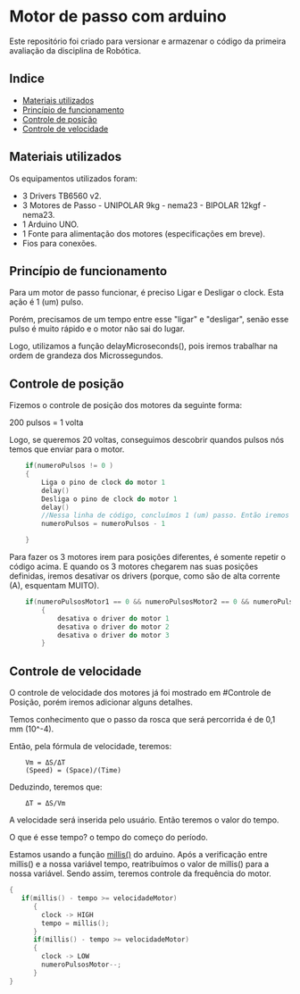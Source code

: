 # Motor de passo com arduino

Este repositório foi criado para versionar e armazenar o código da primeira avaliação da disciplina de Robótica.

## Indice

- [Materiais utilizados](#-materiais-utilizados)
- [Princípio de funcionamento](#-principio-de-funcionamento)
- [Controle de posição](#-controle-de-posicao)
- [Controle de velocidade](#-controle-de-velocidade)

## Materiais utilizados

Os equipamentos utilizados foram:

- 3 Drivers TB6560 v2.
- 3 Motores de Passo - UNIPOLAR 9kg - nema23 - BIPOLAR 12kgf - nema23.
- 1 Arduino UNO.
- 1 Fonte para alimentação dos motores (especificações em breve).
- Fios para conexões.

## Princípio de funcionamento

Para um motor de passo funcionar, é preciso Ligar e Desligar o clock. Esta ação é 1 (um) pulso.

Porém, precisamos de um tempo entre esse "ligar" e "desligar", senão esse pulso é muito rápido e o motor não sai do lugar.

Logo, utilizamos a função delayMicroseconds(), pois iremos trabalhar na ordem de grandeza dos Microssegundos.


## Controle de posição

Fizemos o controle de posição dos motores da seguinte forma:

200 pulsos = 1 volta

Logo, se queremos 20 voltas, conseguimos descobrir quandos pulsos nós temos que enviar para o motor.
```c++
    if(numeroPulsos != 0 )
    {
        Liga o pino de clock do motor 1
        delay()
        Desliga o pino de clock do motor 1
        delay()
        //Nessa linha de código, concluímos 1 (um) passo. Então iremos decrementar a variável.
        numeroPulsos = numeroPulsos - 1

    }
```
Para fazer os 3 motores irem para posições diferentes, é somente repetir o código acima. E quando os 3 motores chegarem nas suas posições definidas, iremos desativar os drivers (porque, como são de alta corrente (A), esquentam MUITO).

```c++
    if(numeroPulsosMotor1 == 0 && numeroPulsosMotor2 == 0 && numeroPulsosMotor3 == 0)
        {
            desativa o driver do motor 1
            desativa o driver do motor 2
            desativa o driver do motor 3
        }
```

## Controle de velocidade

O controle de velocidade dos motores já foi mostrado em #Controle de Posição, porém iremos adicionar alguns detalhes.

Temos conhecimento que o passo da rosca que será percorrida é de 0,1 mm (10^-4).

Então, pela fórmula de velocidade, teremos:
```
    Vm = ΔS/ΔT
    (Speed) = (Space)/(Time)
```
Deduzindo, teremos que:
```
    ΔT = ΔS/Vm
```
A velocidade será inserida pelo usuário. Então teremos o valor do tempo.

O que é esse tempo? o tempo do começo do período.

Estamos usando a função [millis()](https://www.arduino.cc/reference/pt/language/functions/time/millis/) do arduino.
Após a verificação entre millis() e a nossa variável tempo, reatribuímos o valor de millis() para a nossa variável.
Sendo assim, teremos controle da frequência do motor.

```c++
{
   if(millis() - tempo >= velocidadeMotor)
      {
        clock -> HIGH
        tempo = millis();
      }
      if(millis() - tempo >= velocidadeMotor)
      {
        clock -> LOW
        numeroPulsosMotor--;
      }
}
```
